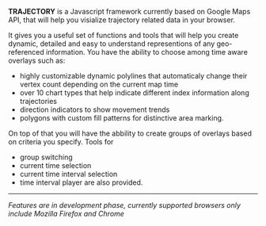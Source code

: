 <b>TRAJECTORY</b> is a Javascript framework currently based on Google Maps API, that will help you visialize trajectory related data in your browser.

It gives you a useful set of functions and tools that will help you create dynamic, detailed and easy to understand representions of any geo-referenced information. You have the ability to choose among time aware overlays such as:

  * highly customizable dynamic polylines that automaticaly change their vertex count depending on the current map time
  * over 10 chart types that help indicate different index information along trajectories
  * direction indicators to show movement trends
  * polygons with custom fill patterns for distinctive area marking.

On top of that you will have the abbility to create groups of overlays based on criteria you specify. Tools for
  * group switching
  * current time selection
  * current time interval selection
  * time interval player
are also provided.


---


<i>Features are in development phase, currently supported browsers only include Mozilla Firefox and Chrome</i>